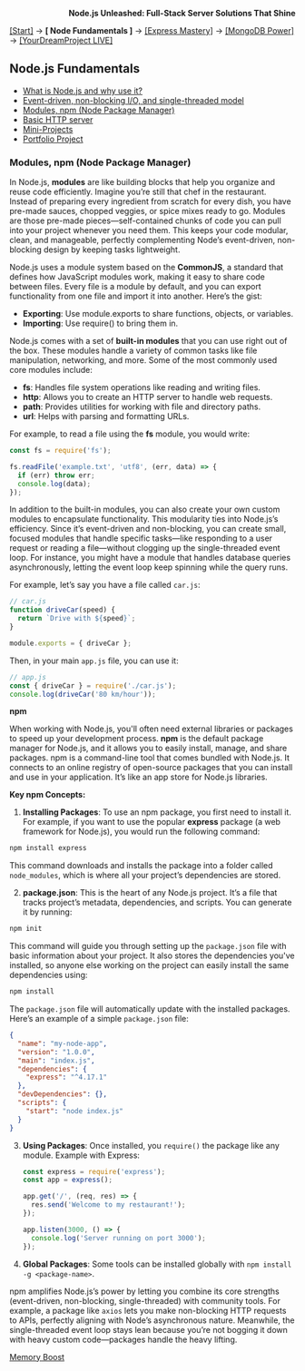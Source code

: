 **<p align="right">Node.js Unleashed: Full-Stack Server Solutions That Shine</p>**

[[Start]](../Introduction.md) → **[ Node Fundamentals ]** → [[Express Mastery]](../chapter-02/2-1.md) → [[MongoDB Power]](#mongodb) → [[YourDreamProject LIVE]](#project)

## Node.js Fundamentals
* [What is Node.js and why use it?](1-1.md)
* [Event-driven, non-blocking I/O, and single-threaded model](1-2.md)
* [Modules, npm (Node Package Manager)](#Modules-npm-Node-Package-Manager)
* [Basic HTTP server](1-4.md)
* [Mini-Projects](1-5.md)
* [Portfolio Project](1-6.md)

### Modules, npm (Node Package Manager)

In Node.js, **modules** are like building blocks that help you organize and reuse code efficiently. Imagine you’re still that chef in the restaurant. Instead of preparing every ingredient from scratch for every dish, you have pre-made sauces, chopped veggies, or spice mixes ready to go. Modules are those pre-made pieces—self-contained chunks of code you can pull into your project whenever you need them. This keeps your code modular, clean, and manageable, perfectly complementing Node’s event-driven, non-blocking design by keeping tasks lightweight.

Node.js uses a module system based on the **CommonJS**, a standard that defines how JavaScript modules work, making it easy to share code between files. Every file is a module by default, and you can export functionality from one file and import it into another. Here’s the gist:
- **Exporting**: Use module.exports to share functions, objects, or variables.
- **Importing**: Use require() to bring them in.

Node.js comes with a set of **built-in modules** that you can use right out of the box. These modules handle a variety of common tasks like file manipulation, networking, and more. Some of the most commonly used core modules include:
- **fs**: Handles file system operations like reading and writing files.
- **http**: Allows you to create an HTTP server to handle web requests.
- **path**: Provides utilities for working with file and directory paths.
- **url**: Helps with parsing and formatting URLs.

For example, to read a file using the **fs** module, you would write:
```javascript
const fs = require('fs');

fs.readFile('example.txt', 'utf8', (err, data) => {
  if (err) throw err;
  console.log(data);
});
```
In addition to the built-in modules, you can also create your own custom modules to encapsulate functionality. This modularity ties into Node.js’s efficiency. Since it’s event-driven and non-blocking, you can create small, focused modules that handle specific tasks—like responding to a user request or reading a file—without clogging up the single-threaded event loop. For instance, you might have a module that handles database queries asynchronously, letting the event loop keep spinning while the query runs.

For example, let’s say you have a file called `car.js`:
```javascript
// car.js
function driveCar(speed) {
  return `Drive with ${speed}`;
}

module.exports = { driveCar };
```
Then, in your main `app.js` file, you can use it:
```javascript
// app.js
const { driveCar } = require('./car.js');
console.log(driveCar('80 km/hour')); 
```
**npm**

When working with Node.js, you'll often need external libraries or packages to speed up your development process. **npm** is the default package manager for Node.js, and it allows you to easily install, manage, and share packages. npm is a command-line tool that comes bundled with Node.js. It connects to an online registry of open-source packages that you can install and use in your application. It’s like an app store for Node.js libraries.

**Key npm Concepts:**
1. **Installing Packages**:
To use an npm package, you first need to install it. For example, if you want to use the popular **express** package (a web framework for Node.js), you would run the following command:
```bash
npm install express
```
This command downloads and installs the package into a folder called `node_modules`, which is where all your project’s dependencies are stored.

2. **package.json**:
This is the heart of any Node.js project. It’s a file that tracks project’s metadata, dependencies, and scripts. You can generate it by running:
```bash
npm init
```
This command will guide you through setting up the `package.json` file with basic information about your project. It also stores the dependencies you've installed, so anyone else working on the project can easily install the same dependencies using:
```bash
npm install
```
The `package.json` file will automatically update with the installed packages. Here’s an example of a simple `package.json` file:
```json
{
  "name": "my-node-app",
  "version": "1.0.0",
  "main": "index.js",
  "dependencies": {
    "express": "^4.17.1"
  },
  "devDependencies": {},
  "scripts": {
    "start": "node index.js"
  }
}
```
3. **Using Packages**:
   Once installed, you `require()` the package like any module. Example with Express:
     ```javascript
     const express = require('express');
     const app = express();

     app.get('/', (req, res) => {
       res.send('Welcome to my restaurant!');
     });

     app.listen(3000, () => {
       console.log('Server running on port 3000');
     });
     ```
4. **Global Packages**:
   Some tools can be installed globally with `npm install -g <package-name>`.

npm amplifies Node.js’s power by letting you combine its core strengths (event-driven, non-blocking, single-threaded) with community tools. For example, a package like `axios` lets you make non-blocking HTTP requests to APIs, perfectly aligning with Node’s asynchronous nature. Meanwhile, the single-threaded event loop stays lean because you’re not bogging it down with heavy custom code—packages handle the heavy lifting.

[Memory Boost](1-3MB.md)

